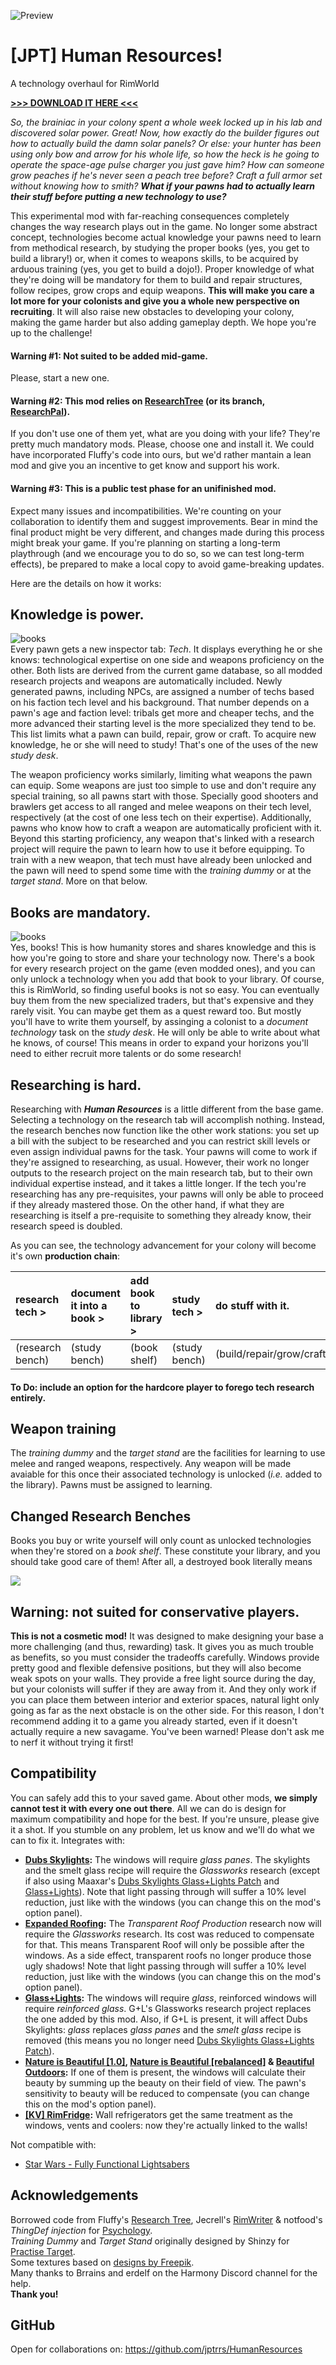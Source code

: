![Preview](https://github.com/jptrrs/HumanResources/blob/master/About/Preview.png)

# [JPT] Human Resources!
A technology overhaul for RimWorld 

[**>>> DOWNLOAD IT HERE <<<**](https://github.com/jptrrs/HumanResources/releases/latest)

_So, the brainiac in your colony spent a whole week locked up in his lab and discovered solar power. Great! Now, how exactly do the builder figures out how to actually build the damn solar panels? Or else: your hunter has been using only bow and arrow for his whole life, so how the heck is he going to operate the space-age pulse charger you just gave him? How can someone grow peaches if he's never seen a peach tree before? Craft a full armor set without knowing how to smith? **What if your pawns had to actually learn their stuff before putting a new technology to use?**_

This experimental mod with far-reaching consequences completely changes the way research plays out in the game. No longer some abstract concept, technologies become actual knowledge your pawns need to learn from methodical research, by studying the proper books (yes, you get to build a library!) or, when it comes to weapons skills, to be acquired by arduous training (yes, you get to build a dojo!). Proper knowledge of what they're doing will be mandatory for them to build and repair structures, follow recipes, grow crops and equip weapons. **This will make you care a lot more for your colonists and give you a whole new perspective on recruiting**. It will also raise new obstacles to developing your colony, making the game harder but also adding gameplay depth. We hope you're up to the challenge!

#### Warning #1: Not suited to be added mid-game. 
Please, start a new one.

#### Warning #2: This mod relies on [ResearchTree](https://steamcommunity.com/sharedfiles/filedetails/?id=1266570759) (or its branch, [ResearchPal](https://steamcommunity.com/sharedfiles/filedetails/?id=946390822)). 
If you don't use one of them yet, what are you doing with your life? They're pretty much mandatory mods. Please, choose one and install it. We could have incorporated Fluffy's code into ours, but we'd rather mantain a lean mod and give you an incentive to get know and support his work.

#### Warning #3: This is a public test phase for an unifinished mod. 
Expect many issues and incompatibilities. We're counting on your collaboration to identify them and suggest improvements. Bear in mind the final product might be very different, and changes made during this process might break your game. If you're planning on starting a long-term playthrough (and we encourage you to do so, so we can test long-term effects), be prepared to make a local copy to avoid game-breaking updates.

Here are the details on how it works:

## Knowledge is **power.**
![books](https://i.imgur.com/3kuHr7M.png)\
Every pawn gets a new inspector tab: _Tech_. It displays everything he or she knows: technological expertise on one side and weapons proficiency on the other. Both lists are derived from the current game database, so all modded research projects and weapons are automatically included. Newly generated pawns, including NPCs, are assigned a number of techs based on his faction tech level and his background. That number depends on a pawn's age and faction level: tribals get more and cheaper techs, and the more advanced their starting level is the more specialized they tend to be. This list limits what a pawn can build, repair, grow or craft. To acquire new knowledge, he or she will need to study! That's one of the uses of the new _study desk_.

The weapon proficiency works similarly, limiting what weapons the pawn can equip. Some weapons are just too simple to use and don't require any special training, so all pawns start with those. Specially good shooters and brawlers get access to all ranged and melee weapons on their tech level, respectively (at the cost of one less tech on their expertise). Additionally, pawns who know how to craft a weapon are automatically proficient with it. Beyond this starting proficiency, any weapon that's linked with a research project will require the pawn to learn how to use it before equipping. To train with a new weapon, that tech must have already been unlocked and the pawn will need to spend some time with the _training dummy_ or at the _target stand_. More on that below.

## Books are **mandatory.**
![books](https://i.imgur.com/2o9elHT.png)\
Yes, books! This is how humanity stores and shares knowledge and this is how you're going to store and share your technology now. There's a book for every research project on the game (even modded ones), and you can only unlock a technology when you add that book to your library. Of course, this is RimWorld, so finding useful books is not so easy. You can eventually buy them from the new specialized traders, but that's expensive and they rarely visit. You can maybe get them as a quest reward too. But mostly you'll have to write them yourself, by assinging a colonist to a _document technology_ task on the _study desk_. He will only be able to write about what he knows, of course! This means in order to expand your horizons you'll need to either recruit more talents or do some research!

## Researching is **hard.**
Researching with _**Human Resources**_ is a little different from the base game. Selecting a technology on the research tab will accomplish nothing. Instead, the research benches now function like the other work stations: you set up a bill with the subject to be researched and you can restrict skill levels or even assign individual pawns for the task. Your pawns will come to work if they're assigned to researching, as usual. However, their work no longer outputs to the research project on the main research tab, but to their own individual expertise instead, and it takes a little longer. If the tech you're researching has any pre-requisites, your pawns will only be able to proceed if they already mastered those. On the other hand, if what they are researching is itself a pre-requisite to something they already know, their research speed is doubled.

As you can see, the technology advancement for your colony will become it's own **production chain**:

research tech > | document it into a book > | add book to library > | study tech > | do stuff with it.
:---|:---|:---|:---|:---
(research bench)|(study bench)|(book shelf)|(study bench)|(build/repair/grow/craft)

#### To Do: include an option for the hardcore player to forego tech research entirely. 

## Weapon training
The _training dummy_ and the _target stand_ are the facilities for learning to use melee and ranged weapons, respectively. Any weapon will be made avaiable for this once their associated technology is unlocked (_i.e._ added to the library). Pawns must be assigned to learning. 



## Changed Research Benches

Books you buy or write yourself will only count as unlocked technologies when they're stored on a _book shelf_. These constitute your library, and you should take good care of them! After all, a destroyed book literally means  



[![](https://i.imgur.com/EEgQ2Ss.png)](http://ko-fi.com/jptrrs)

## **Warning:** not suited for conservative players.

**This is not a cosmetic mod!** It was designed to make designing your base a more challenging (and thus, rewarding) task. It gives you as much trouble as benefits, so you must consider the tradeoffs carefully. Windows provide pretty good and flexible defensive positions, but they will also become weak spots on your walls. They provide a free light source during the day, but your colonists will suffer if they are away from it. And they only work if you can place them between interior and exterior spaces, natural light only going as far as the next obstacle is on the other side. For this reason, I don't recommend adding it to a game you already started, even if it doesn't actually require a new savagame. You've been warned! Please don't ask me to nerf it without trying it first!

## Compatibility

You can safely add this to your saved game. About other mods, **we simply cannot test it with every one out there**. All we can do is design for maximum compatibility and hope for the best. If you're unsure, please give it a shot. If you stumble on any problem, let us know and we'll do what we can to fix it. Integrates with:

*   **[Dubs Skylights](https://steamcommunity.com/sharedfiles/filedetails/?id=833899765):** The windows will require _glass panes_. The skylights and the smelt glass recipe will require the _Glassworks_ research (except if also using Maaxar's [Dubs Skylights Glass+Lights Patch](https://steamcommunity.com/sharedfiles/filedetails/?id=1610803364) and [Glass+Lights](https://steamcommunity.com/sharedfiles/filedetails/?id=826153738)). Note that light passing through will suffer a 10% level reduction, just like with the windows (you can change this on the mod's option panel).
*   **[Expanded Roofing](https://steamcommunity.com/sharedfiles/filedetails/?id=1512478761):** The _Transparent Roof Production_ research now will require the _Glassworks_ research. Its cost was reduced to compensate for that. This means Transparent Roof will only be possible after the windows. As a side effect, transparent roofs no longer produce those ugly shadows! Note that light passing through will suffer a 10% level reduction, just like with the windows (you can change this on the mod's option panel).
*   **[Glass+Lights](https://steamcommunity.com/sharedfiles/filedetails/?id=826153738):** The windows will require _glass_, reinforced windows will require _reinforced glass_. G+L's Glassworks research project replaces the one added by this mod. Also, if G+L is present, it will affect Dubs Skylights: _glass_ replaces _glass panes_ and the _smelt glass_ recipe is removed (this means you no longer need [Dubs Skylights Glass+Lights Patch](https://steamcommunity.com/sharedfiles/filedetails/?id=1610803364)).
*   **[Nature is Beautiful [1.0]](https://steamcommunity.com/sharedfiles/filedetails/?id=1530259312), [Nature is Beautiful [rebalanced]](https://steamcommunity.com/sharedfiles/filedetails/?id=1551147619) & [Beautiful Outdoors](https://steamcommunity.com/sharedfiles/filedetails/?id=2011794898):** If one of them is present, the windows will calculate their beauty by summing up the beauty on their field of view. The pawn's sensitivity to beauty will be reduced to compensate (you can change this on the mod's option panel).
*   **[[KV] RimFridge](https://steamcommunity.com/sharedfiles/filedetails/?id=1180721235):** Wall refrigerators get the same treatment as the windows, vents and coolers: now they're actually linked to the walls!

Not compatible with:

*   [Star Wars - Fully Functional Lightsabers](https://steamcommunity.com/sharedfiles/filedetails/?id=918200645)

## Acknowledgements
Borrowed code from Fluffy's [Research Tree](https://steamcommunity.com/sharedfiles/filedetails/?id=1737269778), Jecrell's [RimWriter](https://steamcommunity.com/sharedfiles/filedetails/?id=1521844535) & notfood's _ThingDef injection_ for [Psychology](https://steamcommunity.com/sharedfiles/filedetails/?id=1552507180).\
*Training Dummy* and *Target Stand* originally designed by Shinzy for [Practise Target](https://steamcommunity.com/sharedfiles/filedetails/?id=1737269778).\
Some textures based on [designs by Freepik](http://www.freepik.com).\
Many thanks to Brrains and erdelf on the Harmony Discord channel for the help.\
**Thank you!**

## GitHub
Open for collaborations on: https://github.com/jptrrs/HumanResources

